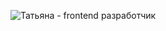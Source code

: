 ![Татьяна - frontend разработчик](https://media-exp1.licdn.com/dms/image/C4D16AQHBbaufw_9PXw/profile-displaybackgroundimage-shrink_350_1400/0/1656830074476?e=1668038400&v=beta&t=PrWdAEbosO7ceFh0Y1MUJOCMW1Jl-rdt6ZSquOqN1Fk)
